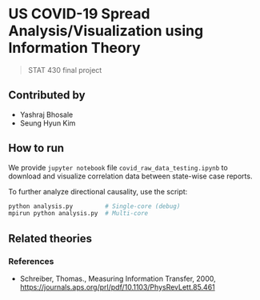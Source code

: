 # US COVID-19 Spread Analysis/Visualization using Information Theory

> STAT 430 final project

## Contributed by

- Yashraj Bhosale
- Seung Hyun Kim

## How to run

We provide `jupyter notebook` file `covid_raw_data_testing.ipynb` to download and visualize correlation data between state-wise case reports.

To further analyze directional causality, use the script:

```sh
python analysis.py         # Single-core (debug)
mpirun python analysis.py  # Multi-core
```

## Related theories

### References 

- Schreiber, Thomas., Measuring Information Transfer, 2000, https://journals.aps.org/prl/pdf/10.1103/PhysRevLett.85.461
